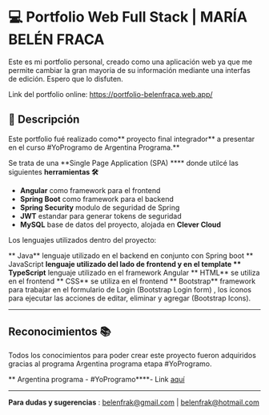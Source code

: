 # 💻 Portfolio Web Full Stack  |  MARÍA BELÉN FRACA

Este es mi portfolio personal, creado como una aplicación web ya que me permite cambiar la gran mayoria de su información mediante una interfas de edición. Espero que lo disfuten.

Link del portfolio online: https://portfolio-belenfraca.web.app/


## **📝 Descripción**

Este portfolio fué realizado como** proyecto final integrador** a presentar en el curso #YoProgramo de Argentina Programa.**

Se trata de una **Single Page Application (SPA) **** donde utilcé las siguientes **herramientas  🛠**

-  **Angular** como framework para el frontend
-  **Spring Boot** como framework para el backend
- **Spring Security** modulo de seguridad de Spring
- **JWT** estandar para generar tokens de seguridad
-  **MySQL** base de datos del proyecto, alojada en **Clever Cloud**


Los lenguajes utilizados dentro del proyecto:

** Java** lenguaje utilizado en el backend en conjunto con Spring boot
** JavaScript **lenguaje utilizado del lado de frontend y en el template
** TypeScript** lenguaje utilizado en el framework Angular
** HTML** se utiliza  en el frontend 
** CSS** se utiliza  en el frontend
** Bootstrap** framework para trabajar en el formulario de Login (Bootstrap Login form) , los íconos para ejecutar las acciones de editar, eliminar y agregar (Bootstrap Icons).

------------

## Reconocimientos 📚

Todos los conocimientos para poder crear este proyecto fueron adquiridos gracias al programa Argentina programa etapa #YoProgramo.

** Argentina programa - #YoProgramo****- Link  [aquí](https://argentinaprograma.inti.gob.ar/ "aquí")


------------


 **Para dudas y sugerencias** : belenfrak@gmail.com | belenfrak@hotmail.com

